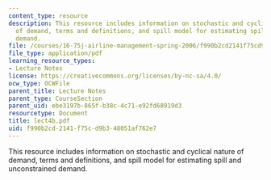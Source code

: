 ```yaml
---
content_type: resource
description: This resource includes information on stochastic and cyclical nature
  of demand, terms and definitions, and spill model for estimating spill and unconstrained
  demand.
file: /courses/16-75j-airline-management-spring-2006/f990b2cd2141f75cd9b348051af762e7_lect4b.pdf
file_type: application/pdf
learning_resource_types:
- Lecture Notes
license: https://creativecommons.org/licenses/by-nc-sa/4.0/
ocw_type: OCWFile
parent_title: Lecture Notes
parent_type: CourseSection
parent_uid: ebe3197b-865f-b38c-4c71-e92fd68919d3
resourcetype: Document
title: lect4b.pdf
uid: f990b2cd-2141-f75c-d9b3-48051af762e7
---
```

This resource includes information on stochastic and cyclical nature of demand, terms and definitions, and spill model for estimating spill and unconstrained demand.